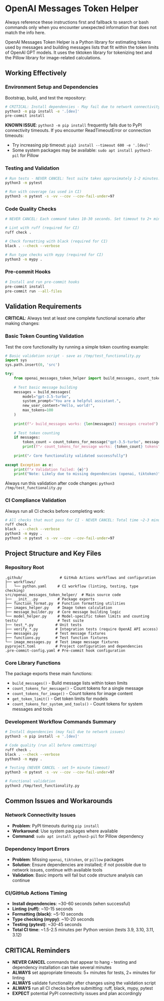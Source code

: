 # OpenAI Messages Token Helper

Always reference these instructions first and fallback to search or bash commands only when you encounter unexpected information that does not match the info here.

OpenAI Messages Token Helper is a Python library for estimating tokens used by messages and building messages lists that fit within the token limits of OpenAI GPT models. It uses the tiktoken library for tokenizing text and the Pillow library for image-related calculations.

## Working Effectively

### Environment Setup and Dependencies

Bootstrap, build, and test the repository:

```bash
# CRITICAL: Install dependencies - May fail due to network connectivity issues
python3 -m pip install -e '.[dev]'
pre-commit install
```

**KNOWN ISSUE**: `python3 -m pip install` frequently fails due to PyPI connectivity timeouts. If you encounter ReadTimeoutError or connection timeouts:
- Try increasing pip timeout: `pip3 install --timeout 600 -e '.[dev]'`
- Some system packages may be available: `sudo apt install python3-pil` for Pillow

### Testing and Validation

```bash
# Run tests - NEVER CANCEL: Test suite takes approximately 1-2 minutes. Set timeout to 5+ minutes.
python3 -m pytest

# Run with coverage (as used in CI)
python3 -m pytest -s -vv --cov --cov-fail-under=97
```

### Code Quality Checks

```bash
# NEVER CANCEL: Each command takes 10-30 seconds. Set timeout to 2+ minutes for safety.

# Lint with ruff (required for CI)
ruff check .

# Check formatting with black (required for CI)
black . --check --verbose

# Run type checks with mypy (required for CI)
python3 -m mypy .
```

### Pre-commit Hooks

```bash
# Install and run pre-commit hooks
pre-commit install
pre-commit run --all-files
```

## Validation Requirements

**CRITICAL**: Always test at least one complete functional scenario after making changes:

### Basic Token Counting Validation
Test the core functionality by running a simple token counting example:

```python
# Basic validation script - save as /tmp/test_functionality.py
import sys
sys.path.insert(0, 'src')

try:
    from openai_messages_token_helper import build_messages, count_tokens_for_message
    
    # Test basic message building
    messages = build_messages(
        model="gpt-3.5-turbo",
        system_prompt="You are a helpful assistant.",
        new_user_content="Hello, world!",
        max_tokens=100
    )
    
    print(f"✓ build_messages works: {len(messages)} messages created")
    
    # Test token counting  
    if messages:
        token_count = count_tokens_for_message("gpt-3.5-turbo", messages[0])
        print(f"✓ count_tokens_for_message works: {token_count} tokens")
    
    print("✓ Core functionality validated successfully")
    
except Exception as e:
    print(f"✗ Validation failed: {e}")
    print("Note: Likely due to missing dependencies (openai, tiktoken)")
```

Always run this validation after code changes: `python3 /tmp/test_functionality.py`

### CI Compliance Validation
Always run all CI checks before completing work:

```bash
# All checks that must pass for CI - NEVER CANCEL: Total time ~2-3 minutes
ruff check .
black . --check --verbose  
python3 -m mypy .
python3 -m pytest -s -vv --cov --cov-fail-under=97
```

## Project Structure and Key Files

### Repository Root
```
.github/                 # GitHub Actions workflows and configuration
├── workflows/
│   └── python.yaml     # CI workflow (linting, testing, type checking)
src/openai_messages_token_helper/  # Main source code
├── __init__.py         # Package exports
├── function_format.py  # Function formatting utilities  
├── images_helper.py    # Image token calculation
├── message_builder.py  # Core message building logic
└── model_helper.py     # Model-specific token limits and counting
tests/                  # Test suite
├── test_*.py          # Unit tests
├── verify_*.py        # Integration tests (require OpenAI API access)
├── messages.py        # Test message fixtures
├── functions.py       # Test function fixtures
└── image_messages.py  # Test image message fixtures
pyproject.toml         # Project configuration and dependencies
.pre-commit-config.yaml # Pre-commit hook configuration
```

### Core Library Functions
The package exports these main functions:
- `build_messages()` - Build message lists within token limits
- `count_tokens_for_message()` - Count tokens for a single message
- `count_tokens_for_image()` - Count tokens for image content
- `get_token_limit()` - Get token limits for models
- `count_tokens_for_system_and_tools()` - Count tokens for system messages and tools

### Development Workflow Commands Summary
```bash
# Install dependencies (may fail due to network issues)
python3 -m pip install -e '.[dev]'

# Code quality (run all before committing)
ruff check .
black . --check --verbose
python3 -m mypy .

# Testing (NEVER CANCEL - set 5+ minute timeout)
python3 -m pytest -s -vv --cov --cov-fail-under=97

# Functional validation
python3 /tmp/test_functionality.py
```

## Common Issues and Workarounds

### Network Connectivity Issues
- **Problem**: PyPI timeouts during `pip install`
- **Workaround**: Use system packages where available
- **Command**: `sudo apt install python3-pil` for Pillow dependency

### Dependency Import Errors
- **Problem**: Missing `openai`, `tiktoken`, or `pillow` packages
- **Solution**: Ensure dependencies are installed; if not possible due to network issues, continue with available tools
- **Validation**: Basic imports will fail but code structure analysis can continue

### CI/GitHub Actions Timing
- **Install dependencies**: ~30-60 seconds (when successful)
- **Linting (ruff)**: ~10-15 seconds
- **Formatting (black)**: ~5-10 seconds  
- **Type checking (mypy)**: ~10-20 seconds
- **Testing (pytest)**: ~30-45 seconds
- **Total CI time**: ~1.5-2.5 minutes per Python version (tests 3.9, 3.10, 3.11, 3.12)

## CRITICAL Reminders

- **NEVER CANCEL** commands that appear to hang - testing and dependency installation can take several minutes
- **ALWAYS** set appropriate timeouts: 5+ minutes for tests, 2+ minutes for linting
- **ALWAYS** validate functionality after changes using the validation script
- **ALWAYS** run all CI checks before submitting: ruff, black, mypy, pytest
- **EXPECT** potential PyPI connectivity issues and plan accordingly